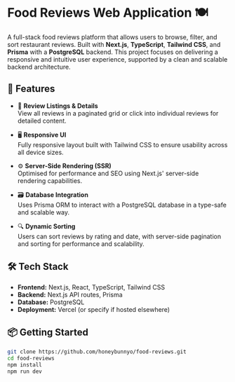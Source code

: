 # Food Reviews Web Application 🍽️

A full-stack food reviews platform that allows users to browse, filter, and sort restaurant reviews. Built with **Next.js**, **TypeScript**, **Tailwind CSS**, and **Prisma** with a **PostgreSQL** backend. This project focuses on delivering a responsive and intuitive user experience, supported by a clean and scalable backend architecture.

## 🚀 Features

- 🧾 **Review Listings & Details**  
  View all reviews in a paginated grid or click into individual reviews for detailed content.

- 🖥️ **Responsive UI**  
  Fully responsive layout built with Tailwind CSS to ensure usability across all device sizes.

- ⚙️ **Server-Side Rendering (SSR)**  
  Optimised for performance and SEO using Next.js' server-side rendering capabilities.

- 🗃️ **Database Integration**  
  Uses Prisma ORM to interact with a PostgreSQL database in a type-safe and scalable way.

- 🔍 **Dynamic Sorting**  
  Users can sort reviews by rating and date, with server-side pagination and sorting for performance and scalability.

## 🛠️ Tech Stack

- **Frontend:** Next.js, React, TypeScript, Tailwind CSS  
- **Backend:** Next.js API routes, Prisma  
- **Database:** PostgreSQL  
- **Deployment:** Vercel (or specify if hosted elsewhere)

## 📦 Getting Started

```bash
git clone https://github.com/honeybunnyo/food-reviews.git
cd food-reviews
npm install
npm run dev